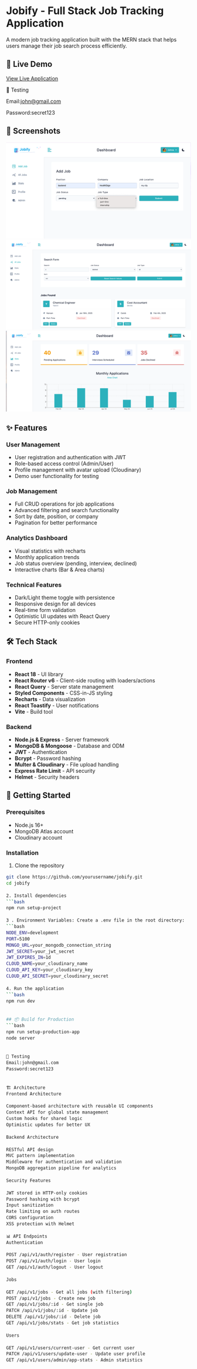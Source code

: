 # Jobify - Full Stack Job Tracking Application

A modern job tracking application built with the MERN stack that helps users manage their job search process efficiently.

## 🚀 Live Demo
[View Live Application](https://jobify-my-mern-project.onrender.com)

🧪 Testing

Email:john@gmail.com

Password:secret123


## 📸 Screenshots
![Dashboard](./screenshots/dashboard.png)
![Job List](./screenshots/job-list.png)
![Stats](./screenshots/stats.png)

## ✨ Features

### User Management
- User registration and authentication with JWT
- Role-based access control (Admin/User)
- Profile management with avatar upload (Cloudinary)
- Demo user functionality for testing

### Job Management
- Full CRUD operations for job applications
- Advanced filtering and search functionality
- Sort by date, position, or company
- Pagination for better performance

### Analytics Dashboard
- Visual statistics with recharts
- Monthly application trends
- Job status overview (pending, interview, declined)
- Interactive charts (Bar & Area charts)

### Technical Features
- Dark/Light theme toggle with persistence
- Responsive design for all devices
- Real-time form validation
- Optimistic UI updates with React Query
- Secure HTTP-only cookies

## 🛠️ Tech Stack

### Frontend
- **React 18** - UI library
- **React Router v6** - Client-side routing with loaders/actions
- **React Query** - Server state management
- **Styled Components** - CSS-in-JS styling
- **Recharts** - Data visualization
- **React Toastify** - User notifications
- **Vite** - Build tool

### Backend
- **Node.js & Express** - Server framework
- **MongoDB & Mongoose** - Database and ODM
- **JWT** - Authentication
- **Bcrypt** - Password hashing
- **Multer & Cloudinary** - File upload handling
- **Express Rate Limit** - API security
- **Helmet** - Security headers

## 🚦 Getting Started

### Prerequisites
- Node.js 16+
- MongoDB Atlas account
- Cloudinary account

### Installation

1. Clone the repository
```bash
git clone https://github.com/yourusername/jobify.git
cd jobify

2. Install dependencies
```bash
npm run setup-project

3 . Environment Variables: Create a .env file in the root directory:
```bash
NODE_ENV=development
PORT=5100
MONGO_URL=your_mongodb_connection_string
JWT_SECRET=your_jwt_secret
JWT_EXPIRES_IN=1d
CLOUD_NAME=your_cloudinary_name
CLOUD_API_KEY=your_cloudinary_key
CLOUD_API_SECRET=your_cloudinary_secret

4. Run the application
```bash
npm run dev


## 📦 Build for Production
```bash
npm run setup-production-app
node server


🧪 Testing
Email:john@gmail.com
Password:secret123


🏗️ Architecture
Frontend Architecture

Component-based architecture with reusable UI components
Context API for global state management
Custom hooks for shared logic
Optimistic updates for better UX

Backend Architecture

RESTful API design
MVC pattern implementation
Middleware for authentication and validation
MongoDB aggregation pipeline for analytics

Security Features

JWT stored in HTTP-only cookies
Password hashing with bcrypt
Input sanitization
Rate limiting on auth routes
CORS configuration
XSS protection with Helmet

📊 API Endpoints
Authentication

POST /api/v1/auth/register - User registration
POST /api/v1/auth/login - User login
GET /api/v1/auth/logout - User logout

Jobs

GET /api/v1/jobs - Get all jobs (with filtering)
POST /api/v1/jobs - Create new job
GET /api/v1/jobs/:id - Get single job
PATCH /api/v1/jobs/:id - Update job
DELETE /api/v1/jobs/:id - Delete job
GET /api/v1/jobs/stats - Get job statistics

Users

GET /api/v1/users/current-user - Get current user
PATCH /api/v1/users/update-user - Update user profile
GET /api/v1/users/admin/app-stats - Admin statistics

